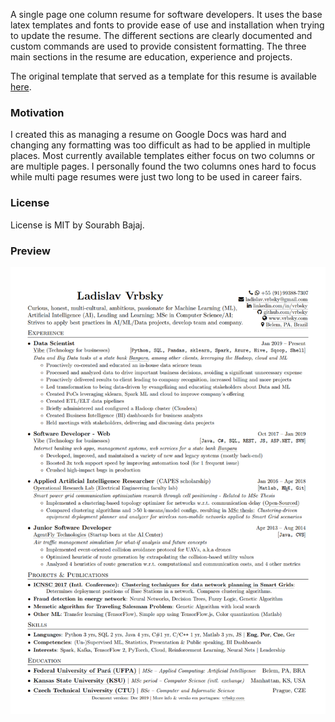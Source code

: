 A single page one column resume for software developers. It uses the base latex templates and fonts to provide ease of use and installation when trying to update the resume. The different sections are clearly documented and custom commands are used to provide consistent formatting. The three main sections in the resume are education, experience and projects.

The original template that served as a template for this resume is available [here](https://github.com/sb2nov/resume).


### Motivation

I created this as managing a resume on Google Docs was hard and changing any formatting was too difficult as had to be applied in multiple places. Most currently available templates either focus on two columns or are multiple pages. I personally found the two columns ones hard to focus while multi page resumes were just two long to be used in career fairs.


### License

License is MIT by Sourabh Bajaj.


### Preview
![Resume Screenshot](/Vrbsky_resume_preview.png)
